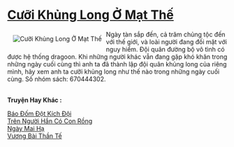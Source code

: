 <a href="https://truyenwiki.net/cuoi-khung-long-o-mat-the.35692/" title="Cưỡi Khủng Long Ở Mạt Thế"><h1>Cưỡi Khủng Long Ở Mạt Thế</h1></a><div style="display:table"><img align="right" style="float: left; padding: 10px;" src="https://truyenwiki.net/a/img/str/src/35692.jpg" alt="Cưỡi Khủng Long Ở Mạt Thế">Ngày tàn sắp đến, cả trăm chủng tộc đến với thế giới, và loài người đang đối mặt với nguy hiểm. Đội quân đường bộ vô tình có được hệ thống dragoon. Khi những người khác vẫn đang gặp khó khăn trong những ngày cuối cùng thì anh ta đã thành lập đội quân khủng long của riêng mình, hãy xem anh ta cưỡi khủng long như thế nào trong những ngày cuối cùng. Số nhóm sách: 670444302.</div><p><br><b>Truyện Hay Khác :</b></p><a href="https://truyenwiki.net/bao-dom-dot-kich-doi.35377/" alt="Báo Đốm Đột Kích Đội">Báo Đốm Đột Kích Đội</a><br/><a href="https://sangtacviet.wordpress.com/2020/10/22/tren-nguoi-han-co-con-rong/" alt="Trên Người Hắn Có Con Rồng">Trên Người Hắn Có Con Rồng</a><br/><a href="https://sangtacviet.wordpress.com/2020/10/22/ngay-mai-ha/" alt="Ngày Mai Hạ">Ngày Mai Hạ</a><br/><a href="https://sangtacviet.wordpress.com/2020/10/22/vuong-bai-than-te/" alt="Vương Bài Thần Tế">Vương Bài Thần Tế</a><br/>